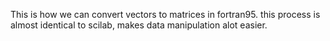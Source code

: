 This is how we can convert vectors to matrices in fortran95. this process is almost identical to scilab, makes data manipulation alot easier.
